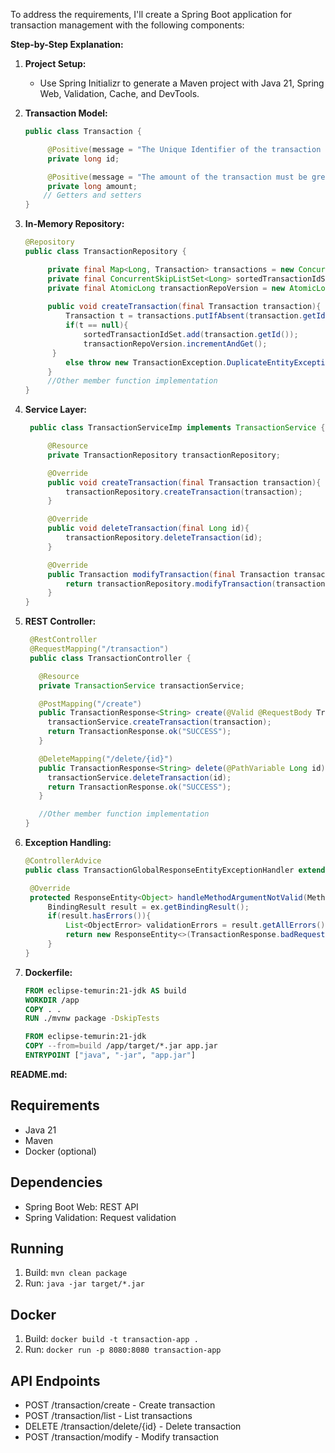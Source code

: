 To address the requirements, I'll create a Spring Boot application for transaction management with the following components:

**Step-by-Step Explanation:**

1. **Project Setup:**
    - Use Spring Initializr to generate a Maven project with Java 21, Spring Web, Validation, Cache, and DevTools.

2. **Transaction Model:**
   ```java
   public class Transaction {

        @Positive(message = "The Unique Identifier of the transaction must be greater than 0")
        private long id;

        @Positive(message = "The amount of the transaction must be greater than 0")
        private long amount;
       // Getters and setters
   }
   ```

3. **In-Memory Repository:**
   ```java
   @Repository
   public class TransactionRepository {

        private final Map<Long, Transaction> transactions = new ConcurrentHashMap<>();
        private final ConcurrentSkipListSet<Long> sortedTransactionIdSet = new ConcurrentSkipListSet<>();
        private final AtomicLong transactionRepoVersion = new AtomicLong(Long.MIN_VALUE);
        
        public void createTransaction(final Transaction transaction){
            Transaction t = transactions.putIfAbsent(transaction.getId(), transaction);
            if(t == null){
                sortedTransactionIdSet.add(transaction.getId());
                transactionRepoVersion.incrementAndGet();
         }
            else throw new TransactionException.DuplicateEntityException("Duplicate Transaction");
        }
        //Other member function implementation
   }
   ```

4. **Service Layer:**
   ```java
    public class TransactionServiceImp implements TransactionService {

        @Resource
        private TransactionRepository transactionRepository;

        @Override
        public void createTransaction(final Transaction transaction){
            transactionRepository.createTransaction(transaction);
        }

        @Override
        public void deleteTransaction(final Long id){
            transactionRepository.deleteTransaction(id);
        }

        @Override
        public Transaction modifyTransaction(final Transaction transaction){
            return transactionRepository.modifyTransaction(transaction);
        }
   }
   ```

5. **REST Controller:**
   ```java
    @RestController
    @RequestMapping("/transaction")
    public class TransactionController {

      @Resource
      private TransactionService transactionService;

      @PostMapping("/create")
      public TransactionResponse<String> create(@Valid @RequestBody Transaction transaction) {
        transactionService.createTransaction(transaction);
        return TransactionResponse.ok("SUCCESS");
      }

      @DeleteMapping("/delete/{id}")
      public TransactionResponse<String> delete(@PathVariable Long id){
        transactionService.deleteTransaction(id);
        return TransactionResponse.ok("SUCCESS");
      }

      //Other member function implementation
   }
   ```

6. **Exception Handling:**
   ```java
   @ControllerAdvice
   public class TransactionGlobalResponseEntityExceptionHandler extends ResponseEntityExceptionHandler {

    @Override
    protected ResponseEntity<Object> handleMethodArgumentNotValid(MethodArgumentNotValidException ex, HttpHeaders headers, HttpStatusCode status, WebRequest request){
        BindingResult result = ex.getBindingResult();
        if(result.hasErrors()){
            List<ObjectError> validationErrors = result.getAllErrors();
            return new ResponseEntity<>(TransactionResponse.badRequest(validationErrors.get(0).getDefaultMessage()), HttpStatus.BAD_REQUEST);
        }
   }
   ```

8. **Dockerfile:**
   ```dockerfile
   FROM eclipse-temurin:21-jdk AS build
   WORKDIR /app
   COPY . .
   RUN ./mvnw package -DskipTests

   FROM eclipse-temurin:21-jdk
   COPY --from=build /app/target/*.jar app.jar
   ENTRYPOINT ["java", "-jar", "app.jar"]
   ```

**README.md:**

## Requirements
- Java 21
- Maven
- Docker (optional)

## Dependencies
- Spring Boot Web: REST API
- Spring Validation: Request validation

## Running
1. Build: `mvn clean package`
2. Run: `java -jar target/*.jar`

## Docker
1. Build: `docker build -t transaction-app .`
2. Run: `docker run -p 8080:8080 transaction-app`

## API Endpoints
- POST /transaction/create - Create transaction
- POST /transaction/list - List transactions
- DELETE /transaction/delete/{id} - Delete transaction
- POST /transaction/modify - Modify transaction
```

